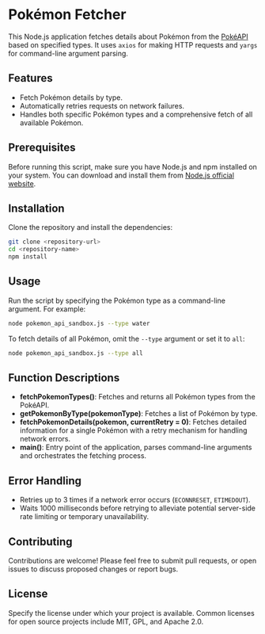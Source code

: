 
# Pokémon Fetcher

This Node.js application fetches details about Pokémon from the [PokéAPI](https://pokeapi.co/) based on specified types. It uses `axios` for making HTTP requests and `yargs` for command-line argument parsing.

## Features

- Fetch Pokémon details by type.
- Automatically retries requests on network failures.
- Handles both specific Pokémon types and a comprehensive fetch of all available Pokémon.

## Prerequisites

Before running this script, make sure you have Node.js and npm installed on your system. You can download and install them from [Node.js official website](https://nodejs.org/).

## Installation

Clone the repository and install the dependencies:

```bash
git clone <repository-url>
cd <repository-name>
npm install
```

## Usage

Run the script by specifying the Pokémon type as a command-line argument. For example:

```bash
node pokemon_api_sandbox.js --type water
```

To fetch details of all Pokémon, omit the `--type` argument or set it to `all`:

```bash
node pokemon_api_sandbox.js --type all
```

## Function Descriptions

- **fetchPokemonTypes()**: Fetches and returns all Pokémon types from the PokéAPI.
- **getPokemonByType(pokemonType)**: Fetches a list of Pokémon by type.
- **fetchPokemonDetails(pokemon, currentRetry = 0)**: Fetches detailed information for a single Pokémon with a retry mechanism for handling network errors.
- **main()**: Entry point of the application, parses command-line arguments and orchestrates the fetching process.

## Error Handling

- Retries up to 3 times if a network error occurs (`ECONNRESET`, `ETIMEDOUT`).
- Waits 1000 milliseconds before retrying to alleviate potential server-side rate limiting or temporary unavailability.

## Contributing

Contributions are welcome! Please feel free to submit pull requests, or open issues to discuss proposed changes or report bugs.

## License

Specify the license under which your project is available. Common licenses for open source projects include MIT, GPL, and Apache 2.0.
